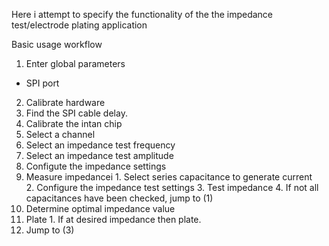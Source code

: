 Here i attempt to specify the functionality of the the impedance test/electrode plating application


Basic usage workflow

1. Enter global parameters
  * SPI port
2. Calibrate hardware
  1. Find the SPI cable delay. 
3. Calibrate the intan chip
4. Select a channel
  1. Select an impedance test frequency
  2. Select an impedance test amplitude
  3. Configute the impedance settings
  4. Measure impedancei
    1. Select series capacitance to generate current	
    2. Configure the impedance test settings
    3. Test impedance
    4. If not all capacitances have been checked, jump to (1) 
  5. Determine optimal impedance value
  6. Plate
    1. If at desired impedance then plate.
  7. Jump to (3)






